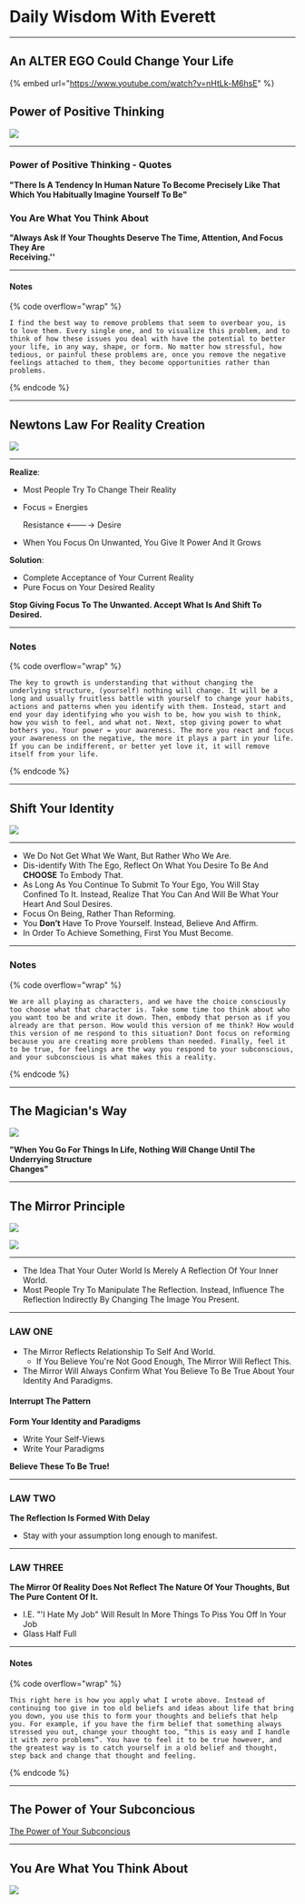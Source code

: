 # Daily Wisdom With Everett

***

## An ALTER EGO Could Change Your Life

{% embed url="https://www.youtube.com/watch?v=nHtLk-M6hsE" %}

## Power of Positive Thinking

![](../PowerofPositiveThinkingQuotes.jpg)

***

### Power of Positive Thinking - Quotes

**"There Is A Tendency In Human Nature To Become Precisely Like That Which You Habitually Imagine Yourself To Be"**

### You Are What You Think About

**"Always Ask If Your Thoughts Deserve The Time, Attention, And Focus They Are**\
**Receiving.''**

***

#### Notes

{% code overflow="wrap" %}
```
I find the best way to remove problems that seem to overbear you, is to love them. Every single one, and to visualize this problem, and to think of how these issues you deal with have the potential to better your life, in any way, shape, or form. No matter how stressful, how tedious, or painful these problems are, once you remove the negative feelings attached to them, they become opportunities rather than problems.
```
{% endcode %}

***

## Newtons Law For Reality Creation

![](../NewtonsLawForRealityCreation.jpg)

***

**Realize**:

* Most People Try To Change Their Reality
*   Focus = Energies

    Resistance <----> Desire
* When You Focus On Unwanted, You Give It Power And It Grows

**Solution**:

* Complete Acceptance of Your Current Reality
* Pure Focus on Your Desired Reality

**Stop Giving Focus To The Unwanted. Accept What Is And Shift To Desired.**

***

### Notes

{% code overflow="wrap" %}
```
The key to growth is understanding that without changing the underlying structure, (yourself) nothing will change. It will be a long and usually fruitless battle with yourself to change your habits, actions and patterns when you identify with them. Instead, start and end your day identifying who you wish to be, how you wish to think, how you wish to feel, and what not. Next, stop giving power to what bothers you. Your power = your awareness. The more you react and focus your awareness on the negative, the more it plays a part in your life. If you can be indifferent, or better yet love it, it will remove itself from your life. 
```
{% endcode %}

***

## Shift Your Identity

![](../ShiftYourIdentity.jpg)

***

* We Do Not Get What We Want, But Rather Who We Are.
* Dis-identify With The Ego, Reflect On What You Desire To Be And **CHOOSE** To Embody That.
* As Long As You Continue To Submit To Your Ego, You Will Stay Confined To It. Instead, Realize That You Can And Will Be What Your Heart And Soul Desires.
* Focus On Being, Rather Than Reforming.
* You **Don’t** Have To Prove Yourself. Instead, Believe And Affirm.
* In Order To Achieve Something, First You Must Become.

***

### Notes

{% code overflow="wrap" %}
```
We are all playing as characters, and we have the choice consciously too choose what that character is. Take some time too think about who you want too be and write it down. Then, embody that person as if you already are that person. How would this version of me think? How would this version of me respond to this situation? Dont focus on reforming because you are creating more problems than needed. Finally, feel it to be true, for feelings are the way you respond to your subconscious, and your subconscious is what makes this a reality.
```
{% endcode %}

***

## The Magician's Way

![](../TheMagiciansWay.jpg)

**"When You Go For Things In Life, Nothing Will Change Until The Underrying Structure**\
**Changes"**

***

## The Mirror Principle

![](../themirrorprinciple.jpg)

![](../themirrorprinciplecontd.jpg)

***

* The Idea That Your Outer World Is Merely A Reflection Of Your Inner World.
* Most People Try To Manipulate The Reflection. Instead, Influence The Reflection Indirectly By Changing The Image You Present.

***

### LAW ONE

* The Mirror Reflects Relationship To Self And World.
  * If You Believe You're Not Good Enough, The Mirror Will Reflect This.
* The Mirror Will Always Confirm What You Believe To Be True About Your Identity And Paradigms.

#### Interrupt The Pattern

**Form Your Identity and Paradigms**

* Write Your Self-Views
* Write Your Paradigms

**Believe These To Be True!**

***

### LAW TWO

**The Reflection Is Formed With Delay**

* Stay with your assumption long enough to manifest.

***

### LAW THREE

**The Mirror Of Reality Does Not Reflect The Nature Of Your Thoughts, But The Pure Content Of It.**

* I.E. "'I Hate My Job" Will Result In More Things To Piss You Off In Your Job
* Glass Half Full

***

#### Notes

{% code overflow="wrap" %}
```
This right here is how you apply what I wrote above. Instead of continuing too give in too old beliefs and ideas about life that bring you down, you use this to form your thoughts and beliefs that help you. For example, if you have the firm belief that something always stressed you out, change your thought too, “this is easy and I handle it with zero problems”. You have to feel it to be true however, and the greatest way is to catch yourself in a old belief and thought, step back and change that thought and feeling.
```
{% endcode %}

***

## The Power of Your Subconcious

[The Power of Your Subconcious](https://www.youtube.com/watch?v=fk2neb420R0\&t=4s\&pp=2AEEkAIB)

***

## You Are What You Think About

![](../URWhatUThinkAbout.jpg)
